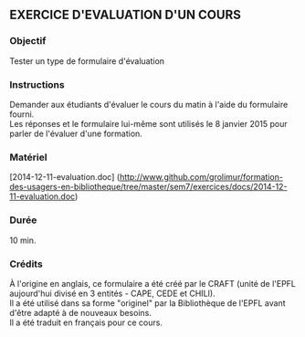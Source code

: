 ## EXERCICE D'EVALUATION D'UN COURS

### Objectif
Tester un type de formulaire d'évaluation

### Instructions
Demander aux étudiants d'évaluer le cours du matin à l'aide du formulaire fourni.<br/>
Les réponses et le formulaire lui-même sont utilisés le 8 janvier 2015 pour parler de l'évaluer d'une formation.

### Matériel
[2014-12-11-evaluation.doc] (http://www.github.com/grolimur/formation-des-usagers-en-bibliotheque/tree/master/sem7/exercices/docs/2014-12-11-evaluation.doc)<br/>

### Durée
10 min.

### Crédits
À l'origine en anglais, ce formulaire a été créé par le CRAFT (unité de l'EPFL aujourd'hui divisé en 3 entités - CAPE, CEDE et CHILI).<br/>
Il a été utilisé dans sa forme "originel" par la Bibliothèque de l'EPFL avant d'être adapté à de nouveaux besoins.<br/>
Il a été traduit en français pour ce cours.